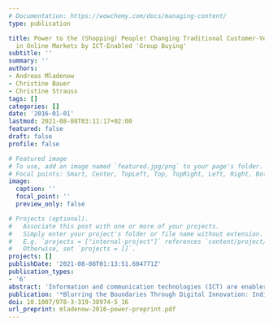 ```yaml
---
# Documentation: https://wowchemy.com/docs/managing-content/
type: publication

title: Power to the (Shopping) People! Changing Traditional Customer-Vendor Interaction
  in Online Markets by ICT-Enabled 'Group Buying'
subtitle: ''
summary: ''
authors:
- Andreas Mladenow
- Christine Bauer
- Christine Strauss
tags: []
categories: []
date: '2016-01-01'
lastmod: 2021-08-08T03:11:17+02:00
featured: false
draft: false
profile: false

# Featured image
# To use, add an image named `featured.jpg/png` to your page's folder.
# Focal points: Smart, Center, TopLeft, Top, TopRight, Left, Right, BottomLeft, Bottom, BottomRight.
image:
  caption: ''
  focal_point: ''
  preview_only: false

# Projects (optional).
#   Associate this post with one or more of your projects.
#   Simply enter your project's folder or file name without extension.
#   E.g. `projects = ["internal-project"]` references `content/project/deep-learning/index.md`.
#   Otherwise, set `projects = []`.
projects: []
publishDate: '2021-08-08T01:13:51.604771Z'
publication_types:
- '6'
abstract: 'Information and communication technologies (ICT) are enablers for cooperative and collective online shopping. This novel phenomenon is also known under the terms “group buying” and “collective buying” and can be found in business-to-business (B2B) contexts as well as in business-to-consumer (B2C) shopping transactions. We investigate recent developments regarding enablers and inhibitors of ICT-based group buying concepts in various markets. In this paper, we perform a thorough analysis of group buying approaches with the intent to explain the evolution, developments, and changes of online group shopping variants. We provide an overview of approaches and derived variants of the online group buying concept highlighted with selected real-world application examples. A detailed SWOT analysis (strengths, weaknesses, opportunities, and threats) for each of the two dominant approaches (top-down and bottom-up) represents the core contribution of the paper and may build the basis for the development and improvement of future business models in the field.'
publication: '*Blurring the Boundaries Through Digital Innovation: Individual, Organizational, and Societal Challenges*'
doi: 10.1007/978-3-319-38974-5_16
url_preprint: mladenow-2016-power-preprint.pdf
---
```


